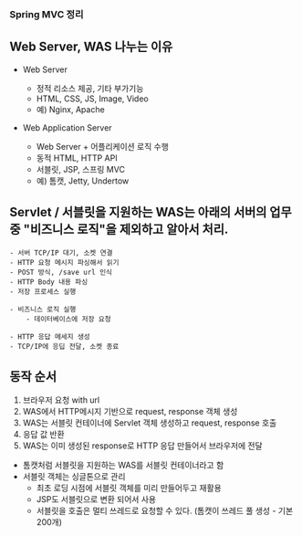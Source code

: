 ### Spring MVC 정리


## Web Server, WAS 나누는 이유

- Web Server
    - 정적 리소스 제공, 기타 부가기능
    - HTML, CSS, JS, Image, Video
    - 예) Nginx, Apache

- Web Application Server
    - Web Server + 어플리케이션 로직 수행
    - 동적 HTML, HTTP API
    - 서블릿, JSP, 스프링 MVC
    - 예) 톰캣, Jetty, Undertow


## Servlet / 서블릿을 지원하는 WAS는 아래의 서버의 업무 중 "비즈니스 로직"을 제외하고 알아서 처리.

```
- 서버 TCP/IP 대기, 소켓 연결
- HTTP 요청 메시지 파싱해서 읽기
- POST 방식, /save url 인식
- HTTP Body 내용 파싱
- 저장 프로세스 실행

- 비즈니스 로직 실행
    - 데이터베이스에 저장 요청

- HTTP 응답 메세지 생성
- TCP/IP에 응딥 전달, 소켓 종료
```

## 동작 순서

1. 브라우저 요청 with url
2. WAS에서 HTTP메시지 기반으로 request, response 객체 생성
3. WAS는 서블릿 컨테이너에 Servlet 객체 생성하고 request, response 호출
4. 응답 값 반환
5. WAS는 이미 생성된 response로 HTTP 응답 만들어서 브라우저에 전달

* 톰캣처럼 서블릿을 지원하는 WAS를 서블릿 컨테이너라고 함
* 서블릿 객체는 싱글톤으로 관리
    * 최초 로딩 시점에 서블릿 객체를 미리 만들어두고 재활용
    * JSP도 서블릿으로 변환 되어서 사용
    * 서블릿을 호출은 멀티 쓰레드로 요청할 수 있다. (톰캣이 쓰레드 풀 생성 - 기본 200개)



